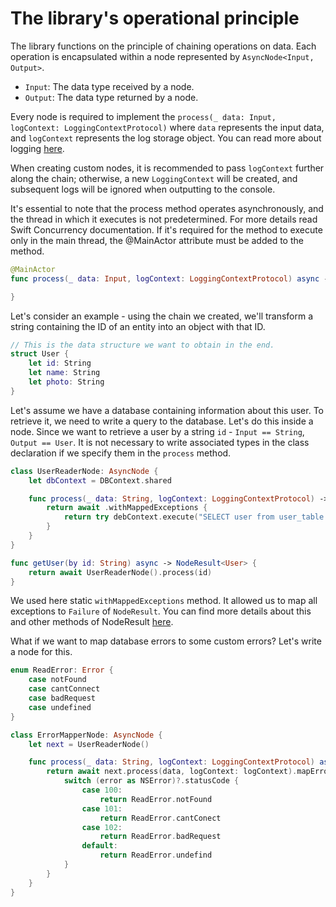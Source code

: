 # The library's operational principle

The library functions on the principle of chaining operations on data. 
Each operation is encapsulated within a node represented by `AsyncNode<Input, Output>`.

- `Input`: The data type received by a node.
- `Output`: The data type returned by a node.

Every node is required to implement the `process(_ data: Input, logContext: LoggingContextProtocol)` where `data` represents the input data, and `logContext` represents the log storage object. You can read more about logging [here]("Log/Log.md"). 

When creating custom nodes, it is recommended to pass `logContext` further along the chain; otherwise, a new `LoggingContext` will be created, and subsequent logs will be ignored when outputting to the console.

It's essential to note that the process method operates asynchronously, and the thread in which it executes is not predetermined. 
For more details read Swift Concurrency documentation.
If it's required for the method to execute only in the main thread, the @MainActor attribute must be added to the method.

```Swift
@MainActor
func process(_ data: Input, logContext: LoggingContextProtocol) async -> NodeResult<Output> {

}
```

Let's consider an example - using the chain we created, we'll transform a string containing the ID of an entity into an object with that ID.

```Swift
// This is the data structure we want to obtain in the end.
struct User {
    let id: String
    let name: String
    let photo: String
}
```

Let's assume we have a database containing information about this user.
To retrieve it, we need to write a query to the database. Let's do this inside a node.
Since we want to retrieve a user by a string `id` - `Input == String`, `Output == User`.
It is not necessary to write associated types in the class declaration if we specify them in the `process` method.

```Swift
class UserReaderNode: AsyncNode {
    let dbContext = DBContext.shared

    func process(_ data: String, logContext: LoggingContextProtocol) -> NodeResult<User> {
        return await .withMappedExceptions {
            return try debContext.execute("SELECT user from user_table WHERE ID == \(data)") 
        }
    }
}

func getUser(by id: String) async -> NodeResult<User> {
    return await UserReaderNode().process(id)
}
```

We used here static `withMappedExceptions` method. It allowed us to map all exceptions to `Failure` of `NodeResult`.
You can find more details about this and other methods of NodeResult [here](https://surfstudio.github.io/NodeKit/documentation/nodekit/swift/result).

What if we want to map database errors to some custom errors?
Let's write a node for this.

```Swift
enum ReadError: Error {
    case notFound
    case cantConnect
    case badRequest
    case undefined
}

class ErrorMapperNode: AsyncNode {
    let next = UserReaderNode()

    func process(_ data: String, logContext: LoggingContextProtocol) async -> NodeResult<User> {
        return await next.process(data, logContext: logContext).mapError { error in
            switch (error as NSError)?.statusCode {
                case 100:
                    return ReadError.notFound
                case 101:
                    return ReadError.cantConect
                case 102:
                    return ReadError.badRequest
                default:
                    return ReadError.undefind
            }
        }
    }
}

```
